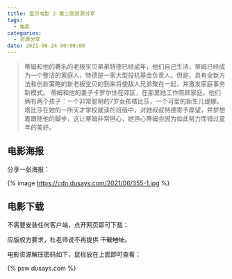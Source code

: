 ```yaml
---
title: 宝贝电影 2 第二部资源分享
tags:
  - 电影
categories:
  - 资源分享
date: 2021-06-24 00:00:00
---
```


> 蒂姆和他的著名的老板宝贝弟弟特德已经成年，他们自己生活，蒂姆已经成为一个整洁的家庭人，特德是一家大型投机基金负责人。但是，具有全新方法和创新策略的新老板宝贝的到来将使敌人兄弟聚在一起，并激发家庭事务新模式。 蒂姆和他的妻子卡罗尔住在郊区，在那里她工作照顾家庭。他们俩有两个孩子：一个非常聪明的7岁女孩塔比莎，一个可爱的新生儿缇娜。塔比莎在她的一所天才学校就读的班级中，对她叔叔特德寄予厚望，并梦想着跟随他的脚步，这让蒂姆非常担心，她担心蒂姆会因为如此努力而错过童年的美好。

<!-- more -->

## 电影海报

分享一张海报：

{% image https://cdn.dusays.com/2021/06/355-1.jpg %}

## 电影下载

不需要安装任何客户端，点开网页即可下载：

应版权方要求，杜老师说不再提供 ~~下载地址~~。

电影资源解压密码如下，鼠标放在上面即可查看：

{% psw dusays.com %}
